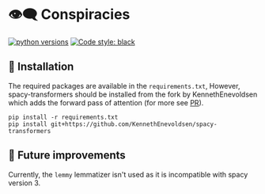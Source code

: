 
# 👁‍🗨 Conspiracies

[![python versions](https://img.shields.io/badge/Python-%3E=3.6-blue)](https://github.com/KennethEnevoldsen/Conspiracies)
[![Code style: black](https://img.shields.io/badge/Code%20Style-Black-black)](https://black.readthedocs.io/en/stable/the_black_code_style.html)


## 🔧 Installation
The required packages are available in the `requirements.txt`, However, spacy-transformers should be installed from the fork by KennethEnevoldsen which adds the forward pass of attention (for more see [PR](https://github.com/explosion/spacy-transformers/pull/268)).

```
pip install -r requirements.txt 
pip install git+https://github.com/KennethEnevoldsen/spacy-transformers
```


## 🤤 Future improvements
Currently, the `lemmy` lemmatizer isn't used as it is incompatible with spacy version 3.

<!-- 
### References

If you use this library in your research, please kindly cite:

```bibtex
@inproceedings{enevoldsen2020dacy,
    title={DaCy: A SpaCy NLP Pipeline for Danish},
    author={Enevoldsen, Kenneth},
    year={2021}
}
```
-->

